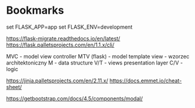 # Bookmarks

set FLASK_APP=app
set FLASK_ENV=development

https://flask-migrate.readthedocs.io/en/latest/
https://flask.palletsprojects.com/en/1.1.x/cli/

MVC - model view controller
MTV (flask) - model template view - wzorzec architektoniczny
M - data structure
V/T - views presentation layer
C/V - logic

https://jinja.palletsprojects.com/en/2.11.x/
https://docs.emmet.io/cheat-sheet/

https://getbootstrap.com/docs/4.5/components/modal/